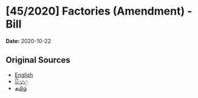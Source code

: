 # [45/2020] Factories (Amendment) - Bill

**Date:** 2020-10-22

## Original Sources

- [English](https://documents.gov.lk/view/bills/2020/10/45-2020_E.pdf)
- [සිංහල](https://documents.gov.lk/view/bills/2020/10/45-2020_S.pdf)
- [தமிழ்](https://documents.gov.lk/view/bills/2020/10/45-2020_T.pdf)
